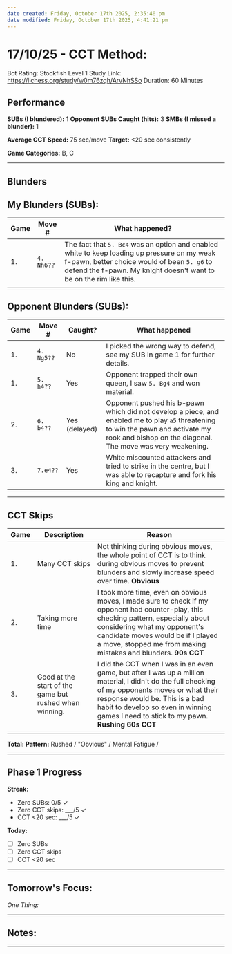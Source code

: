 ```yaml
---
date created: Friday, October 17th 2025, 2:35:40 pm
date modified: Friday, October 17th 2025, 4:41:21 pm
---
```


# 17/10/25 - CCT Method:

Bot Rating: Stockfish Level 1
Study Link: <https://lichess.org/study/w0m76zqh/ArvNhSSo>
Duration: 60 Minutes
## Performance

**SUBs (I blundered):** 1
**Opponent SUBs Caught (hits):** 3
**SMBs (I missed a blunder):** 1

**Average CCT Speed:** 75 sec/move
**Target:** <20 sec consistently

**Game Categories:** B, C

---

## Blunders

## My Blunders (SUBs):

| Game | Move #     | What happened?                                                                                                                                                                                                     |
| ---- | ---------- | ------------------------------------------------------------------------------------------------------------------------------------------------------------------------------------------------------------------ |
| 1.   | `4. Nh6??` | The fact that `5. Bc4` was an option and enabled white to keep loading up pressure on my weak f-pawn, better choice would of been `5. g6` to defend the f-pawn. My knight doesn't want to be on the rim like this. |
|      |            |                                                                                                                                                                                                                    |

## Opponent Blunders (SUBs):

| Game | Move #     | Caught?       | What happened                                                                                                                                                                                   |
| ---- | ---------- | ------------- | ----------------------------------------------------------------------------------------------------------------------------------------------------------------------------------------------- |
| 1.   | `4. Ng5??` | No            | I picked the wrong way to defend, see my SUB in game 1 for further details.                                                                                                                     |
| 1.   | `5. h4??`  | Yes           | Opponent trapped their own queen, I saw `5. Bg4` and won material.                                                                                                                              |
| 2.   | `6. b4??`  | Yes (delayed) | Opponent pushed his b-pawn which did not develop a piece, and enabled me to play `a5` threatening to win the pawn and activate my rook and bishop on the diagonal. The move was very weakening. |
| 3.   | `7.e4??`   | Yes           | White miscounted attackers and tried to strike in the centre, but I was able to recapture and fork his king and knight.                                                                         |

---

## CCT Skips

| Game | Description                                            | Reason                                                                                                                                                                                                                                                                            |
| ---- | ------------------------------------------------------ | --------------------------------------------------------------------------------------------------------------------------------------------------------------------------------------------------------------------------------------------------------------------------------- |
| 1.   | Many CCT skips                                         | Not thinking during obvious moves, the whole point of CCT is to think during obvious moves to prevent blunders and slowly increase speed over time. **Obvious**                                                                                                                   |
| 2.   | Taking more time                                       | I took more time, even on obvious moves, I made sure to check if my opponent had counter-play, this checking pattern, especially about considering what my opponent's candidate moves would be if I played a move, stopped me from making mistakes and blunders. **90s CCT**      |
| 3.   | Good at the start of the game but rushed when winning. | I did the CCT when I was in an even game, but after I was up a million material, I didn't do the full checking of my opponents moves or what their response would be. This is a bad habit to develop so even in winning games I need to stick to my pawn. **Rushing** **60s CCT** |
|      |                                                        |                                                                                                                                                                                                                                                                                   |

**Total:** 
**Pattern:** Rushed / "Obvious" / Mental Fatigue / 

---

## Phase 1 Progress

**Streak:**
- Zero SUBs: 0/5 ✓
- Zero CCT skips: ___/5 ✓
- CCT <20 sec: ___/5 ✓

**Today:**
- [ ] Zero SUBs
- [ ] Zero CCT skips
- [ ] CCT <20 sec

---
## Tomorrow's Focus:

*One Thing:*

---

## Notes:

___

